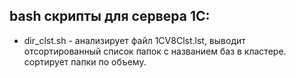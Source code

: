 ## bash скрипты для сервера 1С:

* dir_clst.sh - анализирует файл 1CV8Clst.lst, выводит отсортированный список папок с названием баз в кластере. сортирует папки по объему.